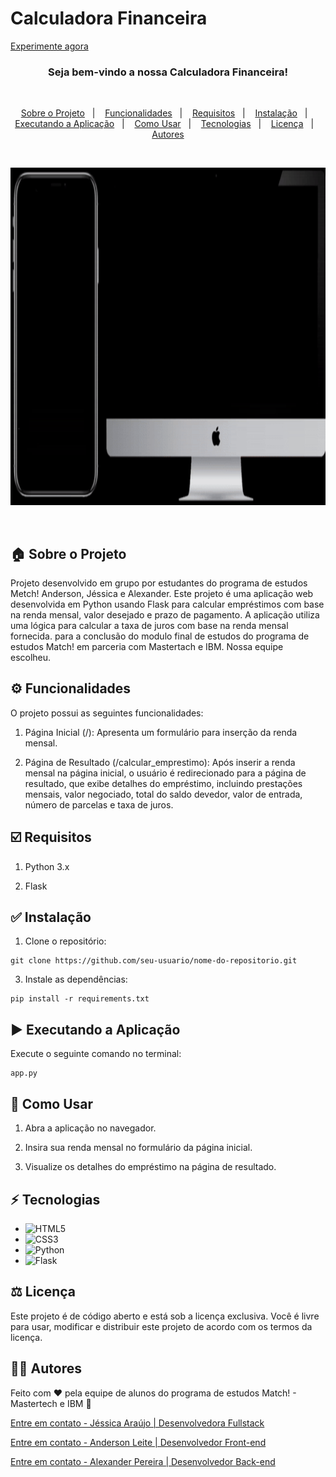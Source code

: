 # Calculadora Financeira

[Experimente agora](https://calculadora-financeira-python.vercel.app/)

<h3 align="center">
  Seja bem-vindo a nossa Calculadora Financeira!
</h3>

<br>

<p align="center">
  <a href="#house-sobre-o-projeto">Sobre o Projeto</a>&nbsp;&nbsp;&nbsp;|&nbsp;&nbsp;&nbsp;
  <a href="#gear-funcionalidades">Funcionalidades</a>&nbsp;&nbsp;&nbsp;|&nbsp;&nbsp;&nbsp;
  <a href="#ballot_box_with_check-requisitos">Requisitos</a>&nbsp;&nbsp;&nbsp;|&nbsp;&nbsp;&nbsp;
  <a href="#white_check_mark-instalação">Instalação</a>&nbsp;&nbsp;&nbsp;|&nbsp;&nbsp;&nbsp;
  <a href="#arrow_forward-executando-a-aplicação">Executando a Aplicação</a>&nbsp;&nbsp;&nbsp;|&nbsp;&nbsp;&nbsp;
  <a href="#open_book-como-usar">Como Usar</a>&nbsp;&nbsp;&nbsp;|&nbsp;&nbsp;&nbsp;
  <a href="#zap-tecnologias">Tecnologias</a>&nbsp;&nbsp;&nbsp;|&nbsp;&nbsp;&nbsp;
  <a href="#balance_scale-licença">Licença</a>&nbsp;&nbsp;&nbsp;|&nbsp;&nbsp;&nbsp;
  <a href="#man_technologist-autores">Autores</a>
</p>

<br>

<p align="center">
  <img width="960" height="540" alt="Layout" src="api/static/demo-projeto.gif">
</p>
<br>

## :house: Sobre o Projeto

Projeto desenvolvido em grupo por estudantes do programa de estudos Metch! Anderson, Jéssica e Alexander. Este projeto é uma aplicação web desenvolvida em Python usando Flask para calcular empréstimos com base na renda mensal, valor desejado e prazo de pagamento. A aplicação utiliza uma lógica para calcular a taxa de juros com base na renda mensal fornecida. para a conclusão do modulo final de estudos do programa de estudos Match! em parceria com Mastertach e IBM. Nossa equipe escolheu.

## :gear: Funcionalidades

O projeto possui as seguintes funcionalidades:

1. Página Inicial (/): Apresenta um formulário para inserção da renda mensal.

2. Página de Resultado (/calcular_emprestimo): Após inserir a renda mensal na página inicial, o usuário é redirecionado para a página de resultado, que exibe detalhes do empréstimo, incluindo prestações mensais, valor negociado, total do saldo devedor, valor de entrada, número de parcelas e taxa de juros.

## :ballot_box_with_check: Requisitos

1. Python 3.x

2. Flask

## :white_check_mark: Instalação

1. Clone o repositório:
```
git clone https://github.com/seu-usuario/nome-do-repositorio.git
```
3. Instale as dependências:
```
pip install -r requirements.txt
```

## :arrow_forward: Executando a Aplicação
Execute o seguinte comando no terminal:
```
app.py
```
## :open_book: Como Usar

1. Abra a aplicação no navegador.

2. Insira sua renda mensal no formulário da página inicial.

3. Visualize os detalhes do empréstimo na página de resultado.

## :zap: Tecnologias

- ![HTML5](https://img.shields.io/badge/-HTML5-E34F26?style=flat-the-badge&logo=html5&logoColor=white)
- ![CSS3](https://img.shields.io/badge/-CSS3-1572B6?style=flat-the-badge&logo=css3)
- ![Python](https://img.shields.io/badge/Python-3776AB?style=flat-badge&logo=python&logoColor=white)
- ![Flask](https://img.shields.io/badge/Flask-000000?style=flat-badge&logo=flask&logoColor=white)
  
## :balance_scale: Licença

Este projeto é de código aberto e está sob a licença exclusiva. Você é livre para usar, modificar e distribuir este projeto de acordo com os termos da licença.

## :man_technologist: Autores

Feito com ♥ pela equipe de alunos do programa de estudos Match! - Mastertech e IBM :wave:

[Entre em contato - Jéssica Araújo | Desenvolvedora Fullstack](https://www.linkedin.com/in/jessica-araujo90/)

[Entre em contato - Anderson Leite | Desenvolvedor Front-end](https://www.linkedin.com/in/andersondiasleite/)

[Entre em contato - Alexander Pereira | Desenvolvedor Back-end](https://www.linkedin.com/in/alexnderp/)

